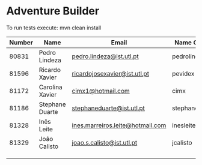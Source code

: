 # Adventure Builder

To run tests execute: mvn clean install

|   Number   |          Name           |            Email                |   Name GitHUb  | Module(s) |
| ---------- | ----------------------- | ------------------------------- | -------------- | --------- |
|  80831     | Pedro Lindeza           | pedro.lindeza@ist.utl.pt        | pedrolindeza   | Activity  |
|  81596     | Ricardo Xavier          | ricardojosexavier@ist.utl.pt    | pevidex        | Activity  |
|  81172     | Carolina Xavier         | cimx1@hotmail.com               | cimx           | Bank      |
|  81186     | Stephane Duarte         | stephaneduarte@ist.utl.pt       | stephaneduarte | Bank      |
|  81328     | Inês Leite              | ines.marreiros.leite@hotmail.com| inesleite      | Bank      |
|  81329     | João Calisto            | joao.s.calisto@ist.utl.pt       | jcalisto       | Hotel
|            |                         |                                 |                |           |
|            |                         |                                 |                |           |
|            |                         |                                 |                |           |
 
